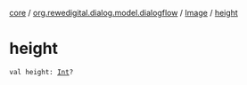 [core](../../index.md) / [org.rewedigital.dialog.model.dialogflow](../index.md) / [Image](index.md) / [height](./height.md)

# height

`val height: `[`Int`](https://kotlinlang.org/api/latest/jvm/stdlib/kotlin/-int/index.html)`?`